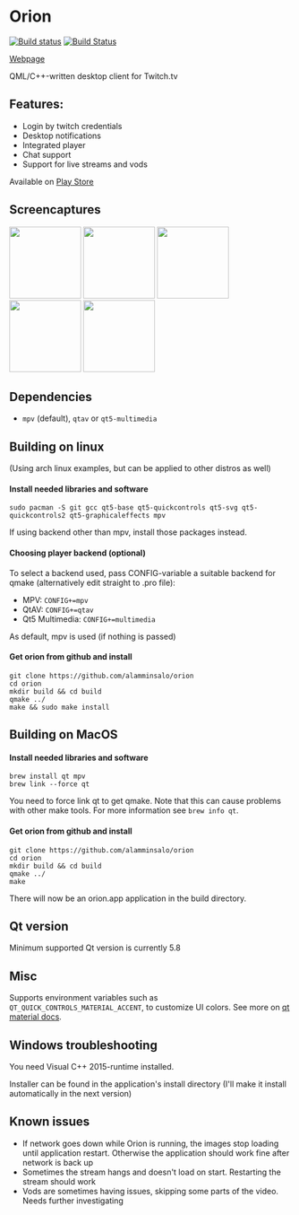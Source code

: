
# Orion

[![Build status](https://ci.appveyor.com/api/projects/status/u8vstv96djis8twq/branch/master?svg=true)](https://ci.appveyor.com/project/alamminsalo/orion/branch/master)
[![Build Status](https://travis-ci.org/alamminsalo/orion.svg?branch=master)](https://travis-ci.org/alamminsalo/orion)

[Webpage](https://alamminsalo.github.io/orion)

QML/C++-written desktop client for Twitch.tv

## Features: 

* Login by twitch credentials
* Desktop notifications
* Integrated player
* Chat support
* Support for live streams and vods

Available on [Play Store](https://play.google.com/store/apps/details?id=app.orion.android)

## Screencaptures

<img src="https://user-images.githubusercontent.com/5585454/27839943-cc1834ae-60fd-11e7-9b87-d3aaf5f7483c.png" width="128">	<img src="https://user-images.githubusercontent.com/5585454/27839974-fb7a6d3e-60fd-11e7-8638-9214fe5a1355.png" width="128">	<img src="https://user-images.githubusercontent.com/5585454/27840060-adef907a-60fe-11e7-88c5-72c83ec60d1d.png" width="128">	<img src="https://user-images.githubusercontent.com/5585454/27840062-b2f14eba-60fe-11e7-9e04-7d12477519d7.png" width="128">	<img src="https://user-images.githubusercontent.com/5585454/27840063-b6429fce-60fe-11e7-9e96-54d6d0657953.png" width="128">

## Dependencies

* `mpv` (default), `qtav` or `qt5-multimedia`

## Building on linux

(Using arch linux examples, but can be applied to other distros as well)

#### Install needed libraries and software

```
sudo pacman -S git gcc qt5-base qt5-quickcontrols qt5-svg qt5-quickcontrols2 qt5-graphicaleffects mpv
```

If using backend other than mpv, install those packages instead.

#### Choosing player backend (optional)
To select a backend used, pass CONFIG-variable a suitable backend for qmake (alternatively edit straight to .pro file):

* MPV: `CONFIG+=mpv`
* QtAV: `CONFIG+=qtav`
* Qt5 Multimedia: `CONFIG+=multimedia`

As default, mpv is used (if nothing is passed)

#### Get orion from github and install

```
git clone https://github.com/alamminsalo/orion
cd orion
mkdir build && cd build
qmake ../
make && sudo make install
```

## Building on MacOS

#### Install needed libraries and software

```
brew install qt mpv
brew link --force qt
```
You need to force link qt to get qmake. Note that this can cause problems with other make tools. For more information see `brew info qt`.

#### Get orion from github and install

```
git clone https://github.com/alamminsalo/orion
cd orion
mkdir build && cd build
qmake ../
make
```

There will now be an orion.app application in the build directory.

## Qt version

Minimum supported Qt version is currently 5.8


## Misc

Supports environment variables such as `QT_QUICK_CONTROLS_MATERIAL_ACCENT`, to customize UI colors. 
See more on [qt material docs](https://doc.qt.io/qt-5/qtquickcontrols2-material.html).


## Windows troubleshooting

You need Visual C++ 2015-runtime installed. 

Installer can be found in the application's install directory (I'll make it install automatically in the next version)

## Known issues

* If network goes down while Orion is running, the images stop loading until application restart. Otherwise the application should work fine after network is back up
* Sometimes the stream hangs and doesn't load on start. Restarting the stream should work
* Vods are sometimes having issues, skipping some parts of the video. Needs further investigating

